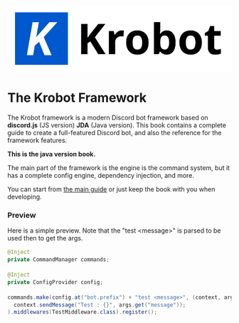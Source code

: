 ![](/assets/logo_full_black.png)

# The Krobot Framework

The Krobot framework is a modern Discord bot framework based on **discord.js** \(JS version\) **JDA** \(Java version\). This book contains a complete guide to create a full-featured Discord bot, and also the reference for the framework features.

**This is the java version book.**

The main part of the framework is the engine is the command system, but it has a complete config engine, dependency injection, and more.

You can start from [the main guide](/guide/getting-started.md "Guide beggining") or just keep the book with you when developing.

### Preview

Here is a simple preview. Note that the "test &lt;message&gt;" is parsed to be used then to get the args.

```java
@Inject
private CommandManager commands;

@Inject
private ConfigProvider config;

commands.make(config.at("bot.prefix") + "test <message>", (context, args) ->
  context.sendMessage("Test : {}", args.get("message"));
).middlewares(TestMiddleware.class).register();
```




